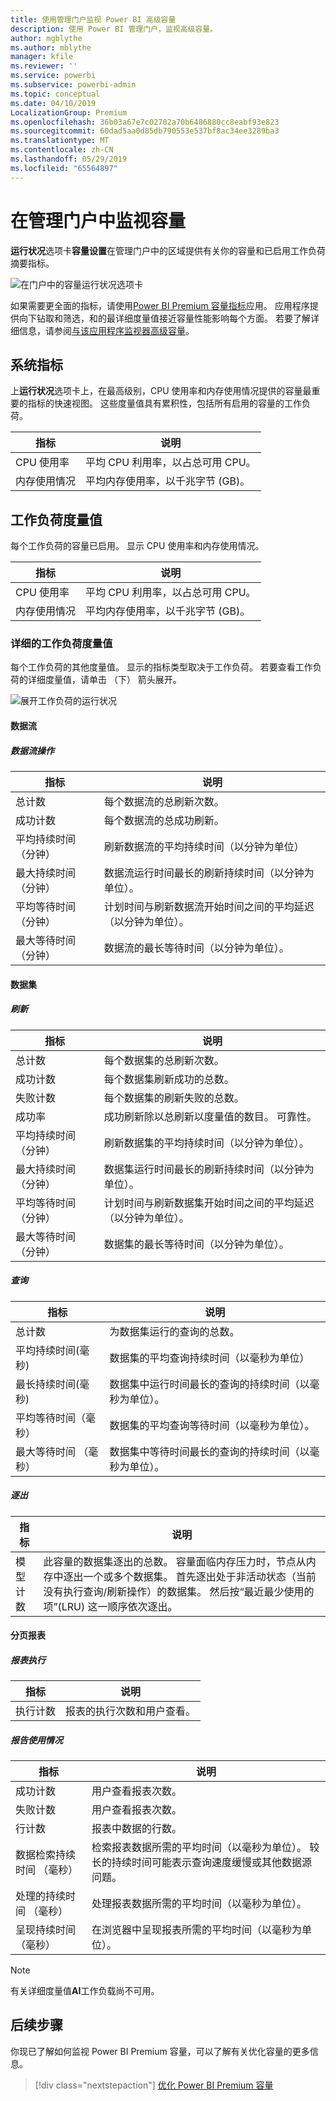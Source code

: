 ```yaml
---
title: 使用管理门户监视 Power BI 高级容量
description: 使用 Power BI 管理门户，监视高级容量。
author: mgblythe
ms.author: mblythe
manager: kfile
ms.reviewer: ''
ms.service: powerbi
ms.subservice: powerbi-admin
ms.topic: conceptual
ms.date: 04/10/2019
LocalizationGroup: Premium
ms.openlocfilehash: 36b03a67e7c02702a70b6486880cc8eabf93e823
ms.sourcegitcommit: 60dad5aa0d85db790553e537bf8ac34ee3289ba3
ms.translationtype: MT
ms.contentlocale: zh-CN
ms.lasthandoff: 05/29/2019
ms.locfileid: "65564897"
---
```

# <a name="monitor-capacities-in-the-admin-portal"></a>在管理门户中监视容量

**运行状况**选项卡**容量设置**在管理门户中的区域提供有关你的容量和已启用工作负荷摘要指标。  

![在门户中的容量运行状况选项卡](media/service-admin-premium-monitor-portal/admin-portal-health.png)

如果需要更全面的指标，请使用[Power BI Premium 容量指标](service-admin-premium-monitor-capacity.md)应用。 应用程序提供向下钻取和筛选，和的最详细度量值接近容量性能影响每个方面。 若要了解详细信息，请参阅[与该应用程序监视器高级容量](service-admin-premium-monitor-capacity.md)。

## <a name="system-metrics"></a>系统指标

上**运行状况**选项卡上，在最高级别，CPU 使用率和内存使用情况提供的容量最重要的指标的快速视图。 这些度量值具有累积性，包括所有启用的容量的工作负荷。

| **指标** | **说明** |
| --- | --- |
| CPU 使用率 | 平均 CPU 利用率，以占总可用 CPU。 |
| 内存使用情况 | 平均内存使用率，以千兆字节 (GB)。|

## <a name="workload-metrics"></a>工作负荷度量值

每个工作负荷的容量已启用。 显示 CPU 使用率和内存使用情况。

| **指标** | **说明** |
| --- | --- |
| CPU 使用率 | 平均 CPU 利用率，以占总可用 CPU。 |
| 内存使用情况 | 平均内存使用率，以千兆字节 (GB)。|

### <a name="detailed-workload-metrics"></a>详细的工作负荷度量值

每个工作负荷的其他度量值。 显示的指标类型取决于工作负荷。 若要查看工作负荷的详细度量值，请单击 （下） 箭头展开。

![展开工作负荷的运行状况](media/service-admin-premium-monitor-portal/admin-portal-health-expand.png)

#### <a name="dataflows"></a>数据流

##### <a name="dataflow-operations"></a>数据流操作

| **指标** | **说明** |
| --- | --- |
| 总计数 | 每个数据流的总刷新次数。 |
| 成功计数 | 每个数据流的总成功刷新。|
| 平均持续时间 （分钟） | 刷新数据流的平均持续时间（以分钟为单位） |
| 最大持续时间 （分钟） | 数据流运行时间最长的刷新持续时间（以分钟为单位）。 |
| 平均等待时间 （分钟） | 计划时间与刷新数据流开始时间之间的平均延迟（以分钟为单位）。 |
| 最大等待时间 （分钟） | 数据流的最长等待时间（以分钟为单位）。  |

#### <a name="datasets"></a>数据集

##### <a name="refresh"></a>刷新

| **指标** | **说明** |
| --- | --- |
| 总计数 | 每个数据集的总刷新次数。 |
| 成功计数 | 每个数据集刷新成功的总数。 |
| 失败计数 | 每个数据集的刷新失败的总数。 |
| 成功率  | 成功刷新除以总刷新以度量值的数目。 可靠性。 |
| 平均持续时间 （分钟） | 刷新数据集的平均持续时间（以分钟为单位）。  |
| 最大持续时间 （分钟） | 数据集运行时间最长的刷新持续时间（以分钟为单位）。 |
| 平均等待时间 （分钟） | 计划时间与刷新数据集开始时间之间的平均延迟（以分钟为单位）。 |
| 最大等待时间 （分钟） | 数据集的最长等待时间（以分钟为单位）。 |

##### <a name="query"></a>查询

| **指标** | **说明** |
| --- | --- |
| 总计数 | 为数据集运行的查询的总数。 |
| 平均持续时间(毫秒) |数据集的平均查询持续时间（以毫秒为单位）|
| 最长持续时间(毫秒) |数据集中运行时间最长的查询的持续时间（以毫秒为单位）。 |
| 平均等待时间（毫秒） |数据集的平均查询等待时间（以毫秒为单位）。 |
| 最大等待时间 （毫秒） |数据集中等待时间最长的查询的持续时间（以毫秒为单位）。 |

##### <a name="eviction"></a>逐出

| **指标** | **说明** |
| --- | --- |
| 模型计数 | 此容量的数据集逐出的总数。 容量面临内存压力时，节点从内存中逐出一个或多个数据集。 首先逐出处于非活动状态（当前没有执行查询/刷新操作）的数据集。 然后按“最近最少使用的项”(LRU) 这一顺序依次逐出。 |

#### <a name="paginated-reports"></a>分页报表

##### <a name="report-execution"></a>报表执行

| **指标** | **说明** |
| --- | --- |
| 执行计数  | 报表的执行次数和用户查看。|

##### <a name="report-usage"></a>报告使用情况

| **指标** | **说明** |
| --- | --- |
| 成功计数 | 用户查看报表次数。 |
| 失败计数 |用户查看报表次数。|
| 行计数 |报表中数据的行数。 |
| 数据检索持续时间 （毫秒） |检索报表数据所需的平均时间（以毫秒为单位）。 较长的持续时间可能表示查询速度缓慢或其他数据源问题。  |
| 处理的持续时间 （毫秒） |处理报表数据所需的平均时间（以毫秒为单位）。 |
| 呈现持续时间 （毫秒） |在浏览器中呈现报表所需的平均时间（以毫秒为单位）。 |

> [!NOTE]
> 有关详细度量值**AI**工作负载尚不可用。

## <a name="next-steps"></a>后续步骤

你现已了解如何监视 Power BI Premium 容量，可以了解有关优化容量的更多信息。

> [!div class="nextstepaction"]
> [优化 Power BI Premium 容量](service-premium-capacity-optimize.md)
